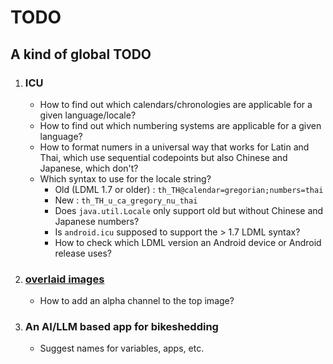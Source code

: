 # TODO
## A kind of global TODO

1. ### ICU
   - How to find out which calendars/chronologies are applicable for a given language/locale?
   - How to find out which numbering systems are applicable for a given language?
   - How to format numers in a universal way that works for Latin and Thai, which use sequential codepoints but also Chinese and Japanese, which don't?
   - Which syntax to use for the locale string?  
      - Old (LDML 1.7 or older) : `th_TH@calendar=gregorian;numbers=thai`
      - New : `th_TH_u_ca_gregory_nu_thai`
      - Does `java.util.Locale` only support old but without Chinese and Japanese numbers?
      - Is `android.icu` supposed to support the > 1.7 LDML syntax?
      - How to check which LDML version an Android device or Android release uses?

2. ### [overlaid images](https://github.com/hippietrail/overlaid-images)
   - How to add an alpha channel to the top image?

3. ### An AI/LLM based app for bikeshedding
   - Suggest names for variables, apps, etc.
